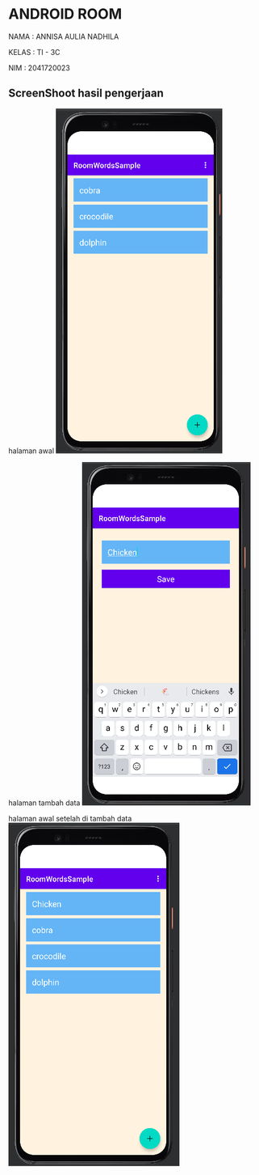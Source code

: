 # ANDROID ROOM

NAMA  : ANNISA AULIA NADHILA

KELAS : TI - 3C

NIM   : 2041720023

## ScreenShoot hasil pengerjaan

halaman awal
![](ScreenShoot/ss1.png)


halaman tambah data
![](ScreenShoot/ss2.png)


halaman awal setelah di tambah data
![](ScreenShoot/ss3.png)

